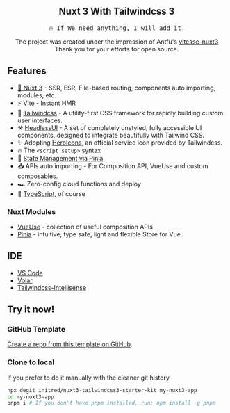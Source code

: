 <h2 align="center">
    Nuxt 3 With Tailwindcss 3
</h2>

<pre align="center">
🔥 If We need anything, I will add it.
</pre>

<p align="center">
The project was created under the impression of Antfu's <a href="https://github.com/antfu/vitesse-nuxt3" target="_blank">vitesse-nuxt3</a>
<br>
Thank you for your efforts for open source.
</p>

## Features
- [💚 Nuxt 3](https://v3.nuxtjs.org) - SSR, ESR, File-based routing, components auto importing, modules, etc.
- ⚡️ [Vite](https://vitejs.dev/) - Instant HMR
- 🎨 [Tailwindcss](https://tailwindcss.com/) - A utility-first CSS framework for rapidly building custom user interfaces.
- ⚒️ [HeadlessUI](https://headlessui.dev/) - A set of completely unstyled, fully accessible UI components, designed to integrate beautifully with Tailwind CSS.
- ✨ Adopting [HeroIcons](https://heroicons.com/), an official service icon provided by Tailwindcss.
- 🔥 The `<script setup>` syntax
- 🍍 [State Management via Pinia](https://pinia.esm.dev/)
- 📥 APIs auto importing - For Composition API, VueUse and custom composables.
- 🏎 Zero-config cloud functions and deploy
- 🦾 [TypeScript](https://www.typescriptlang.org/), of course

### Nuxt Modules
- [VueUse](https://github.com/vueuse/vueuse) - collection of useful composition APIs
- [Pinia](https://pinia.esm.dev/) - intuitive, type safe, light and flexible Store for Vue.

## IDE
- [VS Code](https://code.visualstudio.com/)
- [Volar](https://github.com/johnsoncodehk/volar)
- [Tailwindcss-Intellisense](https://github.com/tailwindlabs/tailwindcss-intellisense)

## Try it now!

### GitHub Template

[Create a repo from this template on GitHub](https://github.com/initred/nuxt3-tailwindcss3-starter-kit/generate).

### Clone to local

If you prefer to do it manually with the cleaner git history

```bash
npx degit initred/nuxt3-tailwindcss3-starter-kit my-nuxt3-app
cd my-nuxt3-app
pnpm i # If you don't have pnpm installed, run: npm install -g pnpm
```